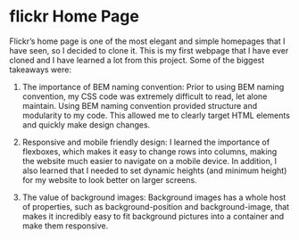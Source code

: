 # flickr Home Page
Flickr’s home page is one of the most elegant and simple homepages that I have seen, so I decided to clone it. This is my first webpage that I have ever cloned and I have learned a lot from this project. Some of the biggest takeaways were:

1. The importance of BEM naming convention: Prior to using BEM naming convention, my CSS code was extremely difficult to read, let alone maintain. Using BEM naming convention provided structure and modularity to my code. This allowed me to clearly target HTML elements and quickly make design changes.

2. Responsive and mobile friendly design: I learned the importance of flexboxes, which makes it easy to change rows into columns, making the website much easier to navigate on a mobile device. In addition, I also learned that I needed to set dynamic heights (and minimum height) for my website to look better on larger screens.

3. The value of background images: Background images has a whole host of properties, such as background-position and background-image, that makes it incredibly easy to fit background pictures into a container and make them responsive.


